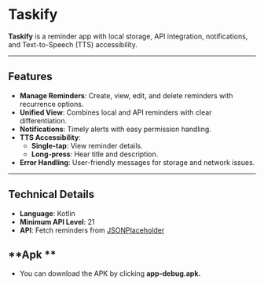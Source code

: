 # Taskify

**Taskify** is a reminder app with local storage, API integration, notifications, and Text-to-Speech (TTS) accessibility.

---

## **Features**
- **Manage Reminders**: Create, view, edit, and delete reminders with recurrence options.
- **Unified View**: Combines local and API reminders with clear differentiation.
- **Notifications**: Timely alerts with easy permission handling.
- **TTS Accessibility**:
    - **Single-tap**: View reminder details.
    - **Long-press**: Hear title and description.
- **Error Handling**: User-friendly messages for storage and network issues.

---

## **Technical Details**
- **Language**: Kotlin
- **Minimum API Level**: 21
- **API**: Fetch reminders from [JSONPlaceholder](https://jsonplaceholder.typicode.com/todos)


## **Apk **
- You can download the APK by clicking **app-debug.apk.**